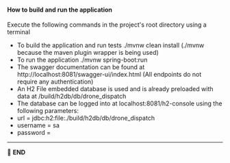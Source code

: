 #### How to build and run the application

Execute the following commands in the project's root directory using a terminal

- To build the application and run tests ./mvnw clean install (./mvnw because the maven plugin wrapper is being used)
- To run the application ./mvnw spring-boot:run
- The swagger documentation can be found at http://localhost:8081/swagger-ui/index.html (All endpoints do not require any authentication)
- An H2 File embedded database is used and is already preloaded with data at /build/h2db/db/drone_dispatch
- The database can be logged into at localhost:8081/h2-console using the following parameters:
- url = jdbc:h2:file:./build/h2db/db/drone_dispatch
- username = sa
- password =

---

:scroll: **END** 

